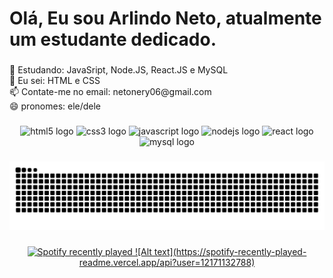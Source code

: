 <h1 align="left">Olá, Eu sou Arlindo Neto, atualmente um estudante dedicado.</h1>

###

<p align="left">🌱 Estudando: JavaSript, Node.JS, React.JS e MySQL<br> 📓 Eu sei:  HTML e CSS<br>📫 Contate-me no email: netonery06@gmail.com<br>😄 pronomes: ele/dele</p>

###

<div align="center">
  <img src="https://cdn.jsdelivr.net/gh/devicons/devicon/icons/html5/html5-original.svg" height="40" width="52" alt="html5 logo"  />
  <img src="https://cdn.jsdelivr.net/gh/devicons/devicon/icons/css3/css3-original.svg" height="40" width="52" alt="css3 logo"  />
  <img src="https://cdn.jsdelivr.net/gh/devicons/devicon/icons/javascript/javascript-plain.svg" height="40" width="52" alt="javascript logo"  />
  <img src="https://cdn.jsdelivr.net/gh/devicons/devicon/icons/nodejs/nodejs-original.svg" height="40" width="52" alt="nodejs logo"  />
  <img src="https://cdn.jsdelivr.net/gh/devicons/devicon/icons/react/react-original.svg" height="40" width="52" alt="react logo"  />
  <img src="https://cdn.jsdelivr.net/gh/devicons/devicon/icons/mysql/mysql-plain.svg" height="40" width="52" alt="mysql logo"  />
</div>

###

<img src="https://raw.githubusercontent.com/ArlindoGSN/ArlindoGSN/output/snake.svg" alt="Snake animation" />

###

<div align="center">
  <a href="https://open.spotify.com/user/12171132788">
    <img src="https://spotify-recently-played-readme.vercel.app/api?count=5" alt="Spotify recently played"  />
    ![Alt text](https://spotify-recently-played-readme.vercel.app/api?user=12171132788)
  </a>
</div>

###
